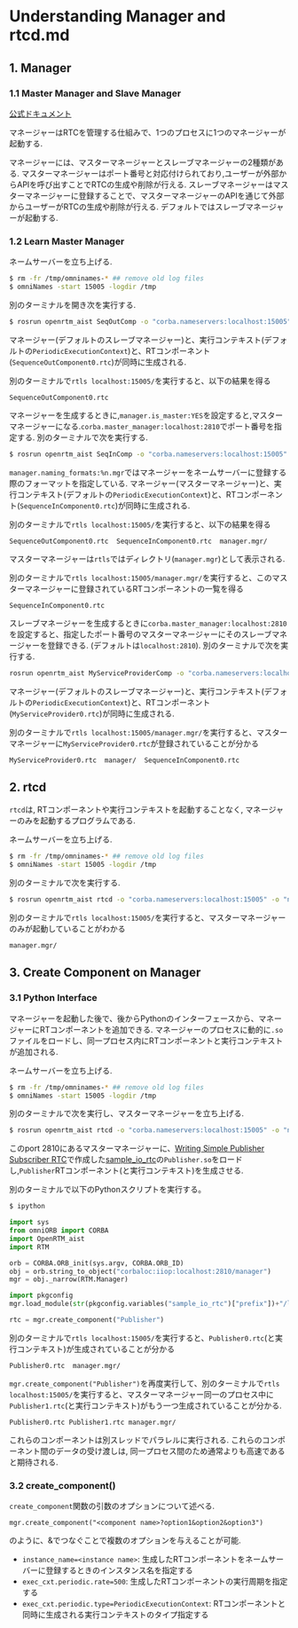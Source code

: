 # Understanding Manager and rtcd.md

## 1. Manager

### 1.1 Master Manager and Slave Manager

[公式ドキュメント](https://openrtm.org/openrtm/ja/doc/developersguide/advanced_rt_system_programming/mastermanager_slavemanager)

マネージャーはRTCを管理する仕組みで、1つのプロセスに1つのマネージャーが起動する.

マネージャーには、マスターマネージャーとスレーブマネージャーの2種類がある. マスターマネージャーはポート番号と対応付けられており,ユーザーが外部からAPIを呼び出すことでRTCの生成や削除が行える. スレーブマネージャーはマスターマネージャーに登録することで、マスターマネージャーのAPIを通じて外部からユーザーがRTCの生成や削除が行える. デフォルトではスレーブマネージャーが起動する.

### 1.2 Learn Master Manager

ネームサーバーを立ち上げる.
```bash
$ rm -fr /tmp/omninames-* ## remove old log files
$ omniNames -start 15005 -logdir /tmp
```

別のターミナルを開き次を実行する.
```bash
$ rosrun openrtm_aist SeqOutComp -o "corba.nameservers:localhost:15005" -o "naming.formats:%n.rtc"
```
マネージャー(デフォルトのスレーブマネージャー)と、実行コンテキスト(デフォルトの`PeriodicExecutionContext`)と、RTコンポーネント(`SequenceOutComponent0.rtc`)が同時に生成される.

別のターミナルで`rtls localhost:15005/`を実行すると、以下の結果を得る
```
SequenceOutComponent0.rtc
```

マネージャーを生成するときに,`manager.is_master:YES`を設定すると,マスターマネージャーになる.`corba.master_manager:localhost:2810`でポート番号を指定する. 別のターミナルで次を実行する.
```bash
$ rosrun openrtm_aist SeqInComp -o "corba.nameservers:localhost:15005" -o "naming.formats:%n.rtc" -o "manager.is_master:YES" -o "corba.master_manager:localhost:2810" -o "manager.naming_formats:%n.mgr"
```
`manager.naming_formats:%n.mgr`ではマネージャーをネームサーバーに登録する際のフォーマットを指定している. マネージャー(マスターマネージャー)と、実行コンテキスト(デフォルトの`PeriodicExecutionContext`)と、RTコンポーネント(`SequenceInComponent0.rtc`)が同時に生成される.

別のターミナルで`rtls localhost:15005/`を実行すると、以下の結果を得る
```
SequenceOutComponent0.rtc  SequenceInComponent0.rtc  manager.mgr/
```
マスターマネージャーは`rtls`ではディレクトリ(`manager.mgr`)として表示される.

別のターミナルで`rtls localhost:15005/manager.mgr/`を実行すると、このマスターマネージャーに登録されているRTコンポーネントの一覧を得る
```
SequenceInComponent0.rtc
```

スレーブマネージャーを生成するときに`corba.master_manager:localhost:2810`を設定すると、指定したポート番号のマスターマネージャーにそのスレーブマネージャーを登録できる. (デフォルトは`localhost:2810`). 別のターミナルで次を実行する.
```bash
rosrun openrtm_aist MyServiceProviderComp -o "corba.nameservers:localhost:15005" -o "naming.formats:%n.rtc" -o "corba.master_manager:localhost:2810"
```
マネージャー(デフォルトのスレーブマネージャー)と、実行コンテキスト(デフォルトの`PeriodicExecutionContext`)と、RTコンポーネント(`MyServiceProvider0.rtc`)が同時に生成される.

別のターミナルで`rtls localhost:15005/manager.mgr/`を実行すると、マスターマネージャーに`MyServiceProvider0.rtc`が登録されていることが分かる
```
MyServiceProvider0.rtc  manager/  SequenceInComponent0.rtc
```

## 2. rtcd

`rtcd`は, RTコンポーネントや実行コンテキストを起動することなく, マネージャーのみを起動するプログラムである.

ネームサーバーを立ち上げる.
```bash
$ rm -fr /tmp/omninames-* ## remove old log files
$ omniNames -start 15005 -logdir /tmp
```

別のターミナルで次を実行する.
```bash
$ rosrun openrtm_aist rtcd -o "corba.nameservers:localhost:15005" -o "naming.formats:%n.rtc" -o "manager.is_master:YES" -o "corba.master_manager:localhost:2810" -o "manager.naming_formats:%n.mgr"
```

別のターミナルで`rtls localhost:15005/`を実行すると、マスターマネージャーのみが起動していることがわかる
```
manager.mgr/
```

## 3. Create Component on Manager

### 3.1 Python Interface

マネージャーを起動した後で、後からPythonのインターフェースから、マネージャーにRTコンポーネントを追加できる. マネージャーのプロセスに動的に`.so`ファイルをロードし、同一プロセス内にRTコンポーネントと実行コンテキストが追加される.

ネームサーバーを立ち上げる.
```bash
$ rm -fr /tmp/omninames-* ## remove old log files
$ omniNames -start 15005 -logdir /tmp
```

別のターミナルで次を実行し、マスターマネージャーを立ち上げる.
```bash
$ rosrun openrtm_aist rtcd -o "corba.nameservers:localhost:15005" -o "naming.formats:%n.rtc" -o "manager.is_master:YES" -o "corba.master_manager:localhost:2810" -o "manager.naming_formats:%n.mgr"
```

このport 2810にあるマスターマネージャーに、[Writing Simple Publisher Subscriber RTC](https://github.com/Naoki-Hiraoka/rtmros_beginner_tutorial/blob/master/openrtm_beginner_tutorial/Writing_Simple_Publisher_Subscriber_RTC.md)で作成した[sample_io_rtc](https://github.com/Naoki-Hiraoka/rtmros_beginner_tutorial/blob/master/openrtm_beginner_tutorial/sample_io_rtc)の`Publisher.so`をロードし,`Publisher`RTコンポーネント(と実行コンテキスト)を生成させる.

別のターミナルで以下のPythonスクリプトを実行する。
```bash
$ ipython
```
```python
import sys
from omniORB import CORBA
import OpenRTM_aist
import RTM

orb = CORBA.ORB_init(sys.argv, CORBA.ORB_ID)
obj = orb.string_to_object("corbaloc:iiop:localhost:2810/manager")
mgr = obj._narrow(RTM.Manager)

import pkgconfig
mgr.load_module(str(pkgconfig.variables("sample_io_rtc")["prefix"])+"/lib/Publisher.so","PublisherInit")

rtc = mgr.create_component("Publisher")
```

別のターミナルで`rtls localhost:15005/`を実行すると、`Publisher0.rtc`(と実行コンテキスト)が生成されていることが分かる
```
Publisher0.rtc  manager.mgr/
```

`mgr.create_component("Publisher")`を再度実行して、別のターミナルで`rtls localhost:15005/`を実行すると、マスターマネージャー同一のプロセス中に`Publisher1.rtc`(と実行コンテキスト)がもう一つ生成されていることが分かる.
```
Publisher0.rtc Publisher1.rtc manager.mgr/
```

これらのコンポーネントは別スレッドでパラレルに実行される. これらのコンポーネント間のデータの受け渡しは, 同一プロセス間のため通常よりも高速であると期待される.

### 3.2 create_component()

`create_component`関数の引数のオプションについて述べる.

`mgr.create_component("<component name>?option1&option2&option3")`

のように、&でつなぐことで複数のオプションを与えることが可能.

- `instance_name=<instance name>`: 生成したRTコンポーネントをネームサーバーに登録するときのインスタンス名を指定する
- `exec_cxt.periodic.rate=500`: 生成したRTコンポーネントの実行周期を指定する
- `exec_cxt.periodic.type=PeriodicExecutionContext`: RTコンポーネントと同時に生成される実行コンテキストのタイプ指定する
